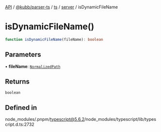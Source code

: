 [API](../../../../../../../packages.md) / [@kubb/parser-ts](../../../../../index.md) / [ts](../../../index.md) / [server](../index.md) / isDynamicFileName

# isDynamicFileName()

```ts
function isDynamicFileName(fileName): boolean
```

## Parameters

• **fileName**: [`NormalizedPath`](../type-aliases/NormalizedPath.md)

## Returns

`boolean`

## Defined in

node\_modules/.pnpm/typescript@5.6.2/node\_modules/typescript/lib/typescript.d.ts:2732

